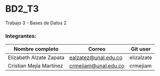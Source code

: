 # BD2_T3
Trabajo 3 - Bases de Datos 2

### Integrantes:
|Nombre completo                       |Correo                  |Git user            |
|--------------------------------------|------------------------|--------------------|
|Elízabeth Alzate Zapata               |ealzatez@unal.edu.co    | elizalzate         |
|Cristian Mejía Martínez	             |crmejiam@unal.edu.co    | crmejiam           |